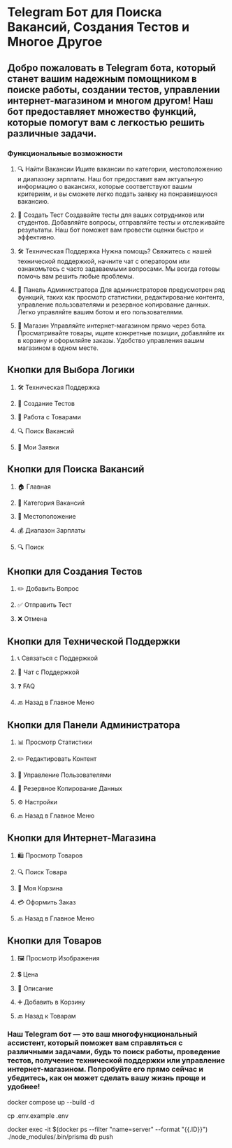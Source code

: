 # Telegram Бот для Поиска Вакансий, Создания Тестов и Многое Другое
## Добро пожаловать в Telegram бота, который станет вашим надежным помощником в поиске работы, создании тестов, управлении интернет-магазином и многом другом! Наш бот предоставляет множество функций, которые помогут вам с легкостью решить различные задачи.

### Функциональные возможности
1. 🔍 Найти Вакансии
Ищите вакансии по категории, местоположению и диапазону зарплаты. Наш бот предоставит вам актуальную информацию о вакансиях, которые соответствуют вашим критериям, и вы сможете легко подать заявку на понравившуюся вакансию.

2. 📝 Создать Тест
Создавайте тесты для ваших сотрудников или студентов. Добавляйте вопросы, отправляйте тесты и отслеживайте результаты. Наш бот поможет вам провести оценки быстро и эффективно.

3. 🛠️ Техническая Поддержка
Нужна помощь? Свяжитесь с нашей технической поддержкой, начните чат с оператором или ознакомьтесь с часто задаваемыми вопросами. Мы всегда готовы помочь вам решить любые проблемы.

4. 👤 Панель Администратора
Для администраторов предусмотрен ряд функций, таких как просмотр статистики, редактирование контента, управление пользователями и резервное копирование данных. Легко управляйте вашим ботом и его пользователями.

5. 🛒 Магазин
Управляйте интернет-магазином прямо через бота. Просматривайте товары, ищите конкретные позиции, добавляйте их в корзину и оформляйте заказы. Удобство управления вашим магазином в одном месте.

## Кнопки для Выбора Логики
1. 🛠️ Техническая Поддержка

2. 📝 Создание Тестов

3. 🛒 Работа с Товарами

4. 🔍 Поиск Вакансий

5. 📄 Мои Заявки

## Кнопки для Поиска Вакансий
1. 🏠 Главная

2. 💼 Категория Вакансий

3. 📍 Местоположение

4. 💰 Диапазон Зарплаты

5. 🔍 Поиск

## Кнопки для Создания Тестов
1. ✏️ Добавить Вопрос

2. ✅ Отправить Тест

3. ❌ Отмена

## Кнопки для Технической Поддержки
1. 📞 Связаться с Поддержкой

2. 💬 Чат с Поддержкой

3. ❓ FAQ

4. 🔙 Назад в Главное Меню

## Кнопки для Панели Администратора
1. 📊 Просмотр Статистики

2. ✏️ Редактировать Контент

3. 👥 Управление Пользователями

4. 🔄 Резервное Копирование Данных

5. ⚙️ Настройки

6. 🔙 Назад в Главное Меню

## Кнопки для Интернет-Магазина
1. 🛍️ Просмотр Товаров

2. 🔍 Поиск Товара

3. 🛒 Моя Корзина

4. 💳 Оформить Заказ

5. 🔙 Назад в Главное Меню

## Кнопки для Товаров
1. 🖼️ Просмотр Изображения

2. 💲 Цена

3. 📝 Описание

4. ➕ Добавить в Корзину

5. 🔙 Назад к Товарам

### Наш Telegram бот — это ваш многофункциональный ассистент, который поможет вам справляться с различными задачами, будь то поиск работы, проведение тестов, получение технической поддержки или управление интернет-магазином. Попробуйте его прямо сейчас и убедитесь, как он может сделать вашу жизнь проще и удобнее!





docker compose up --build -d

cp .env.example .env

docker exec -it $(docker ps --filter "name=server" --format "{{.ID}}") ./node_modules/.bin/prisma db push